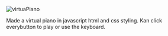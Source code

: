 ![virtuaPiano](https://user-images.githubusercontent.com/78796955/205082464-c14cb21f-3eb7-4d52-be3f-9e4401113b1a.png)

Made a virtual piano in javascript html and css styling. Kan click everybutton to play or use the keyboard.
